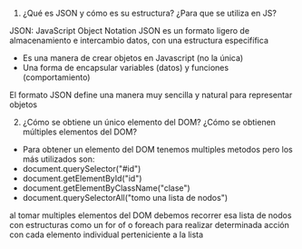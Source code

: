 1) ¿Qué es JSON y cómo es su estructura? ¿Para que se utiliza en JS?

JSON: JavaScript Object Notation
JSON es un formato ligero de almacenamiento e intercambio datos, con una estructura especifífica

- Es una manera de crear objetos en Javascript (no la única)
- Una forma de encapsular variables (datos) y funciones (comportamiento)

El formato JSON define una manera muy sencilla y natural para representar objetos

2) ¿Cómo se obtiene un único elemento del DOM? ¿Cómo se obtienen múltiples elementos del DOM? 

- Para obtener un elemento del DOM tenemos multiples metodos pero los más utilizados son:
- document.querySelector("#id")
- document.getElementById("id")
- document.getElementByClassName("clase")
- document.querySelectorAll("tomo una lista de nodos")

al tomar multiples elementos del DOM debemos recorrer esa lista de nodos con estructuras como un for of o foreach para realizar determinada acción con cada elemento individual perteniciente a la lista
